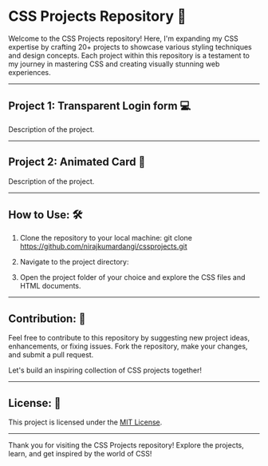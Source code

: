 # CSS Projects Repository 🎨

Welcome to the CSS Projects repository! Here, I'm expanding my CSS expertise by crafting 20+ projects to showcase various styling techniques and design concepts. Each project within this repository is a testament to my journey in mastering CSS and creating visually stunning web experiences.

---

## Project 1: Transparent Login form 💻

Description of the project.

---

## Project 2: Animated Card 🌟

Description of the project.

---

## How to Use: 🛠️

1. Clone the repository to your local machine:
git clone https://github.com/nirajkumardangi/cssprojects.git

2. Navigate to the project directory:

3. Open the project folder of your choice and explore the CSS files and HTML documents.

---

## Contribution: 🤝

Feel free to contribute to this repository by suggesting new project ideas, enhancements, or fixing issues. Fork the repository, make your changes, and submit a pull request.

Let's build an inspiring collection of CSS projects together!

---

## License: 📝

This project is licensed under the [MIT License](LICENSE).

---

Thank you for visiting the CSS Projects repository! Explore the projects, learn, and get inspired by the world of CSS!

